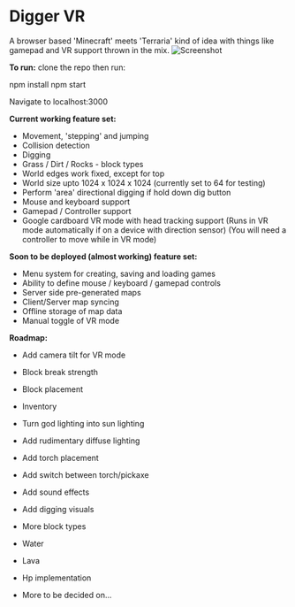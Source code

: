 # Digger VR

A browser based 'Minecraft' meets 'Terraria' kind of idea with things like gamepad and VR support thrown in the mix.
![Screenshot](drive.google.com/uc?export=view&id=0B4R1dtfUm4ypZFVRTDFMYll4ZVE)

**To run:**
clone the repo then run:

npm install
npm start

Navigate to localhost:3000
  
**Current working feature set:**

+ Movement, 'stepping' and jumping
+ Collision detection
+ Digging
+ Grass / Dirt / Rocks - block types
+ World edges work fixed, except for top
+ World size upto 1024 x 1024 x 1024 (currently set to 64 for testing)
+ Perform 'area' directional digging if hold down dig button
+ Mouse and keyboard support
+ Gamepad / Controller support
+ Google cardboard VR mode with head tracking support
(Runs in VR mode automatically if on a device with direction sensor)
(You will need a controller to move while in VR mode)

**Soon to be deployed (almost working) feature set:**

+ Menu system for creating, saving and loading games
+ Ability to define mouse / keyboard / gamepad controls
+ Server side pre-generated maps
+ Client/Server map syncing
+ Offline storage of map data
+ Manual toggle of VR mode

**Roadmap:**

+ Add camera tilt for VR mode
+ Block break strength
+ Block placement
+ Inventory
+ Turn god lighting into sun lighting
+ Add rudimentary diffuse lighting
+ Add torch placement
+ Add switch between torch/pickaxe
+ Add sound effects
+ Add digging visuals
+ More block types
+ Water
+ Lava
+ Hp implementation

+ More to be decided on...
